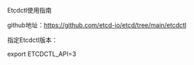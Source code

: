 Etcdctl使用指南

github地址：https://github.com/etcd-io/etcd/tree/main/etcdctl

指定Etcdctl版本：

 export ETCDCTL_API=3

